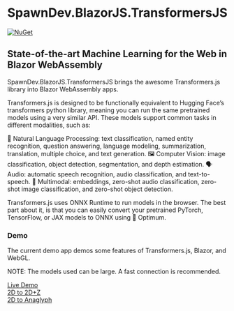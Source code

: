 ﻿# SpawnDev.BlazorJS.TransformersJS
[![NuGet](https://img.shields.io/nuget/dt/SpawnDev.BlazorJS.TransformersJS.svg?label=SpawnDev.BlazorJS.TransformersJS)](https://www.nuget.org/packages/SpawnDev.BlazorJS.TransformersJS) 

## State-of-the-art Machine Learning for the Web in Blazor WebAssembly
SpawnDev.BlazorJS.TransformersJS brings the awesome Transformers.js library into Blazor WebAssembly apps.

Transformers.js is designed to be functionally equivalent to Hugging Face’s transformers python library, meaning you can run the same pretrained models using a very similar API. These models support common tasks in different modalities, such as:

📝 Natural Language Processing: text classification, named entity recognition, question answering, language modeling, summarization, translation, multiple choice, and text generation.
🖼️ Computer Vision: image classification, object detection, segmentation, and depth estimation.
🗣️ Audio: automatic speech recognition, audio classification, and text-to-speech.
🐙 Multimodal: embeddings, zero-shot audio classification, zero-shot image classification, and zero-shot object detection.

Transformers.js uses ONNX Runtime to run models in the browser. The best part about it, is that you can easily convert your pretrained PyTorch, TensorFlow, or JAX models to ONNX using 🤗 Optimum.

### Demo
The current demo app demos some features of Transformers.js, Blazor, and WebGL.

NOTE: The models used can be large. A fast connection is recommended.  

[Live Demo](https://lostbeard.github.io/SpawnDev.BlazorJS.TransformersJS)  
[2D to 2D+Z](https://lostbeard.github.io/SpawnDev.BlazorJS.TransformersJS)  
[2D to Anaglyph](https://lostbeard.github.io/SpawnDev.BlazorJS.TransformersJS/AnaglyphImageDemo)  
